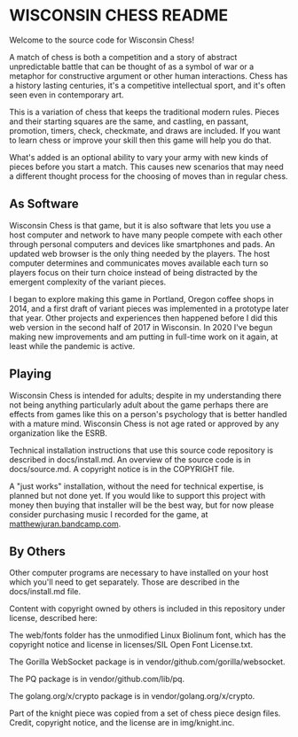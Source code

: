 # WISCONSIN CHESS README

Welcome to the source code for Wisconsin Chess!

A match of chess is both a competition and a story of abstract unpredictable battle that can be thought of as a symbol of war or a metaphor for constructive argument or other human interactions. Chess has a history lasting centuries, it's a competitive intellectual sport, and it's often seen even in contemporary art.

This is a variation of chess that keeps the traditional modern rules. Pieces and their starting squares are the same, and castling, en passant, promotion, timers, check, checkmate, and draws are included. If you want to learn chess or improve your skill then this game will help you do that.

What's added is an optional ability to vary your army with new kinds of pieces before you start a match. This causes new scenarios that may need a different thought process for the choosing of moves than in regular chess.

## As Software

Wisconsin Chess is that game, but it is also software that lets you use a host computer and network to have many people compete with each other through personal computers and devices like smartphones and pads. An updated web browser is the only thing needed by the players. The host computer determines and communicates moves available each turn so players focus on their turn choice instead of being distracted by the emergent complexity of the variant pieces.

I began to explore making this game in Portland, Oregon coffee shops in 2014, and a first draft of variant pieces was implemented in a prototype later that year. Other projects and experiences then happened before I did this web version in the second half of 2017 in Wisconsin. In 2020 I've begun making new improvements and am putting in full-time work on it again, at least while the pandemic is active.

## Playing

Wisconsin Chess is intended for adults; despite in my understanding there not being anything particularly adult about the game perhaps there are effects from games like this on a person's psychology that is better handled with a mature mind. Wisconsin Chess is not age rated or approved by any organization like the ESRB.

Technical installation instructions that use this source code repository is described in docs/install.md. An overview of the source code is in docs/source.md. A copyright notice is in the COPYRIGHT file.

A "just works" installation, without the need for technical expertise, is planned but not done yet. If you would like to support this project with money then buying that installer will be the best way, but for now please consider purchasing music I recorded for the game, at [matthewjuran.bandcamp.com](https://matthewjuran.bandcamp.com/album/typing-choice-tree).

## By Others

Other computer programs are necessary to have installed on your host which you'll need to get separately. Those are described in the docs/install.md file.

Content with copyright owned by others is included in this repository under license, described here:

The web/fonts folder has the unmodified Linux Biolinum font, which has the copyright notice and license in licenses/SIL Open Font License.txt.

The Gorilla WebSocket package is in vendor/github.com/gorilla/websocket.

The PQ package is in vendor/github.com/lib/pq.

The golang.org/x/crypto package is in vendor/golang.org/x/crypto.

Part of the knight piece was copied from a set of chess piece design files. Credit, copyright notice, and the license are in img/knight.inc.
